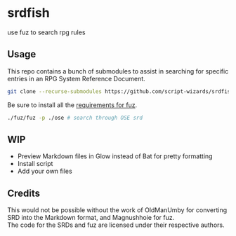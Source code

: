 # srdfish
use fuz to search rpg rules

## Usage

This repo contains a bunch of submodules to assist in searching for specific entries in an RPG System Reference Document.  

```sh
git clone --recurse-submodules https://github.com/script-wizards/srdfish.git # clone this repo with submodules
```

Be sure to install all the [requirements for fuz](https://github.com/Magnushhoie/fuz#requirements-pick-one-option).

```sh
./fuz/fuz -p ./ose # search through OSE srd
```

## WIP

- Preview Markdown files in Glow instead of Bat for pretty formatting
- Install script
- Add your own files

## Credits

This would not be possible without the work of OldManUmby for converting SRD into the Markdown format, and Magnushhoie for fuz.  
The code for the SRDs and fuz are licensed under their respective authors.
